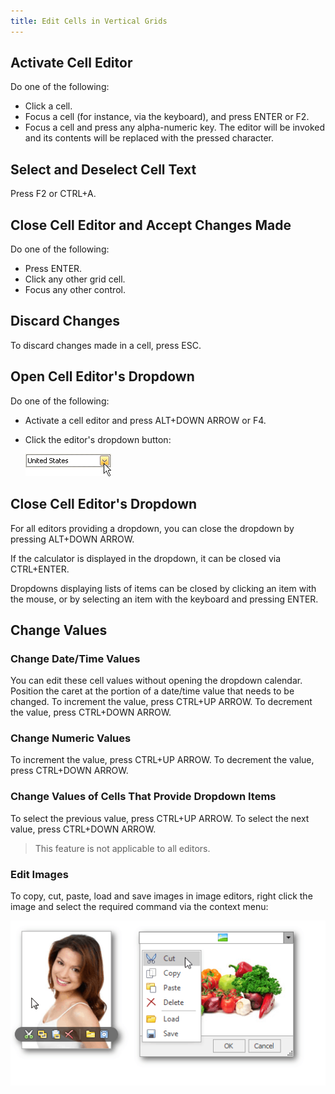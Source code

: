 ```yaml
---
title: Edit Cells in Vertical Grids
---
```

## Activate Cell Editor
Do one of the following:
* Click a cell.
* Focus a cell (for instance, via the keyboard), and press ENTER or F2.
* Focus a cell and press any alpha-numeric key. The editor will be invoked and its contents will be replaced with the pressed character.

## Select and Deselect Cell Text
Press F2 or CTRL+A.

## Close Cell Editor and Accept Changes Made
Do one of the following:
* Press ENTER.
* Click any other grid cell.
* Focus any other control.

## Discard Changes
To discard changes made in a cell, press ESC.

## Open Cell Editor's Dropdown
Do one of the following:
* Activate a cell editor and press ALT+DOWN ARROW or F4.
* Click the editor's dropdown button:
	
	![EU_XtraEditors_DropDownEdit_DropDownButton](../../images/Img7457.png)

## Close Cell Editor's Dropdown
For all editors providing a dropdown, you can close the dropdown by pressing ALT+DOWN ARROW.

If the calculator is displayed in the dropdown, it can be closed via CTRL+ENTER.

Dropdowns displaying lists of items can be closed by clicking an item with the mouse, or by selecting an item with the keyboard and pressing ENTER.

## Change Values
### Change Date/Time Values

You can edit these cell values without opening the dropdown calendar. Position the caret at the portion of a date/time value that needs to be changed.  To increment the value, press CTRL+UP ARROW. To decrement the value, press CTRL+DOWN ARROW.

### Change Numeric Values

To increment the value, press CTRL+UP ARROW. To decrement the value, press CTRL+DOWN ARROW.

### Change Values of Cells That Provide Dropdown Items

To select the previous value, press CTRL+UP ARROW. To select the next value, press CTRL+DOWN ARROW.

> This feature is not applicable to all editors.

### Edit Images

To copy, cut, paste, load and save images in image editors, right click the image and select the required command via the context menu:

![EU_XtraEditors_ImageEdit_Menu](../../images/Img7456.png)